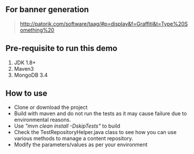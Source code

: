 ## For banner generation 
>http://patorjk.com/software/taag/#p=display&f=Graffiti&t=Type%20Something%20


## Pre-requisite to run this demo

1.	JDK 1.8+
1.   Maven3 
1.   MongoDB 3.4 

## How to use
*   Clone or download the project
*   Build with maven and do not run the tests as it may cause failure due to environmental reasons. 
*   Use *"mvn clean install -DskipTests"* to build
*   Check the TestRepositoryHelper.java class to see how you can use various methods to manage a  content repository.
*    Modify the parameters/values as per your environment
